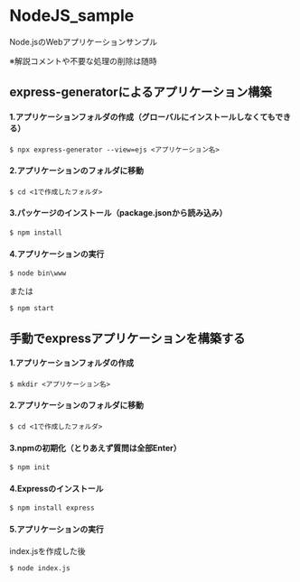 # NodeJS_sample

Node.jsのWebアプリケーションサンプル

※解説コメントや不要な処理の削除は随時

## express-generatorによるアプリケーション構築
#### 1.アプリケーションフォルダの作成（グローバルにインストールしなくてもできる）
```shell
$ npx express-generator --view=ejs <アプリケーション名>
```

#### 2.アプリケーションのフォルダに移動
```shell
$ cd <1で作成したフォルダ>
```

#### 3.パッケージのインストール（package.jsonから読み込み）
```shell
$ npm install
```

#### 4.アプリケーションの実行
```shell
$ node bin\www
```
または
```shell
$ npm start
```

## 手動でexpressアプリケーションを構築する
#### 1.アプリケーションフォルダの作成
```shell
$ mkdir <アプリケーション名>
```

#### 2.アプリケーションのフォルダに移動
```shell
$ cd <1で作成したフォルダ>
```

#### 3.npmの初期化（とりあえず質問は全部Enter）
```shell
$ npm init
```

#### 4.Expressのインストール
```shell
$ npm install express
```

#### 5.アプリケーションの実行
index.jsを作成した後
```shell
$ node index.js
```